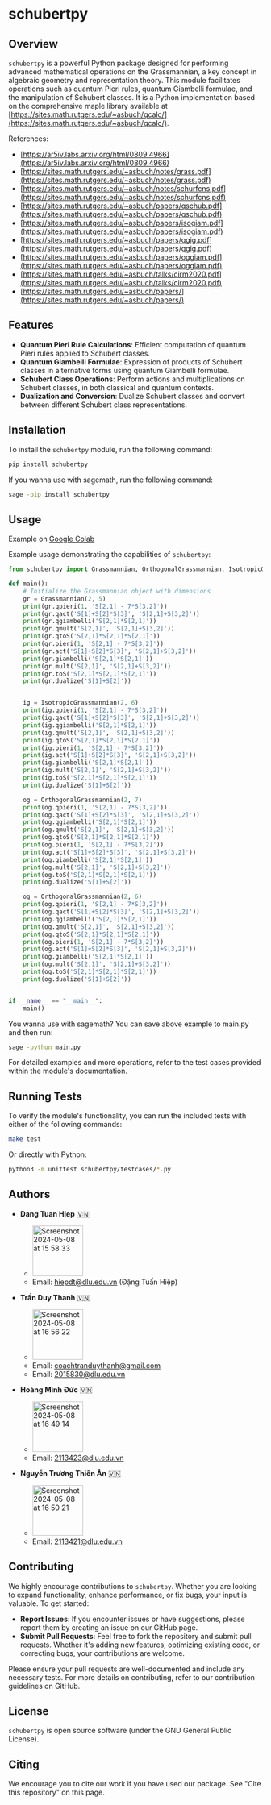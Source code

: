 # schubertpy

## Overview

`schubertpy` is a powerful Python package designed for performing advanced mathematical operations on the Grassmannian, a key concept in algebraic geometry and representation theory. This module facilitates operations such as quantum Pieri rules, quantum Giambelli formulae, and the manipulation of Schubert classes. It is a Python implementation based on the comprehensive maple library available at [https://sites.math.rutgers.edu/~asbuch/qcalc/](https://sites.math.rutgers.edu/~asbuch/qcalc/).

References:

- [https://ar5iv.labs.arxiv.org/html/0809.4966](https://ar5iv.labs.arxiv.org/html/0809.4966)
- [https://sites.math.rutgers.edu/~asbuch/notes/grass.pdf](https://sites.math.rutgers.edu/~asbuch/notes/grass.pdf)
- [https://sites.math.rutgers.edu/~asbuch/notes/schurfcns.pdf](https://sites.math.rutgers.edu/~asbuch/notes/schurfcns.pdf)
- [https://sites.math.rutgers.edu/~asbuch/papers/qschub.pdf](https://sites.math.rutgers.edu/~asbuch/papers/qschub.pdf)
- [https://sites.math.rutgers.edu/~asbuch/papers/isogiam.pdf](https://sites.math.rutgers.edu/~asbuch/papers/isogiam.pdf)
- [https://sites.math.rutgers.edu/~asbuch/papers/qgig.pdf](https://sites.math.rutgers.edu/~asbuch/papers/qgig.pdf)
- [https://sites.math.rutgers.edu/~asbuch/papers/oggiam.pdf](https://sites.math.rutgers.edu/~asbuch/papers/oggiam.pdf)
- [https://sites.math.rutgers.edu/~asbuch/talks/cirm2020.pdf](https://sites.math.rutgers.edu/~asbuch/talks/cirm2020.pdf)
- [https://sites.math.rutgers.edu/~asbuch/papers/](https://sites.math.rutgers.edu/~asbuch/papers/)

## Features

- **Quantum Pieri Rule Calculations**: Efficient computation of quantum Pieri rules applied to Schubert classes.
- **Quantum Giambelli Formulae**: Expression of products of Schubert classes in alternative forms using quantum Giambelli formulae.
- **Schubert Class Operations**: Perform actions and multiplications on Schubert classes, in both classical and quantum contexts.
- **Dualization and Conversion**: Dualize Schubert classes and convert between different Schubert class representations.

## Installation

To install the `schubertpy` module, run the following command:

```bash
pip install schubertpy
```

If you wanna use with sagemath, run the following command:

```bash
sage -pip install schubertpy
```

## Usage

Example on [Google Colab](https://colab.research.google.com/drive/1KYq1Q3kt9j_YjDgK60ZSUW4tI-YL0AaZ?usp=sharing)

Example usage demonstrating the capabilities of `schubertpy`:

```python
from schubertpy import Grassmannian, OrthogonalGrassmannian, IsotropicGrassmannian

def main():
    # Initialize the Grassmannian object with dimensions
    gr = Grassmannian(2, 5)
    print(gr.qpieri(1, 'S[2,1] - 7*S[3,2]'))
    print(gr.qact('S[1]+S[2]*S[3]', 'S[2,1]+S[3,2]'))
    print(gr.qgiambelli('S[2,1]*S[2,1]'))
    print(gr.qmult('S[2,1]', 'S[2,1]+S[3,2]'))
    print(gr.qtoS('S[2,1]*S[2,1]*S[2,1]'))
    print(gr.pieri(1, 'S[2,1] - 7*S[3,2]'))
    print(gr.act('S[1]+S[2]*S[3]', 'S[2,1]+S[3,2]'))
    print(gr.giambelli('S[2,1]*S[2,1]'))
    print(gr.mult('S[2,1]', 'S[2,1]+S[3,2]'))
    print(gr.toS('S[2,1]*S[2,1]*S[2,1]'))
    print(gr.dualize('S[1]+S[2]'))


    ig = IsotropicGrassmannian(2, 6)
    print(ig.qpieri(1, 'S[2,1] - 7*S[3,2]'))
    print(ig.qact('S[1]+S[2]*S[3]', 'S[2,1]+S[3,2]'))
    print(ig.qgiambelli('S[2,1]*S[2,1]'))
    print(ig.qmult('S[2,1]', 'S[2,1]+S[3,2]'))
    print(ig.qtoS('S[2,1]*S[2,1]*S[2,1]'))
    print(ig.pieri(1, 'S[2,1] - 7*S[3,2]'))
    print(ig.act('S[1]+S[2]*S[3]', 'S[2,1]+S[3,2]'))
    print(ig.giambelli('S[2,1]*S[2,1]'))
    print(ig.mult('S[2,1]', 'S[2,1]+S[3,2]'))
    print(ig.toS('S[2,1]*S[2,1]*S[2,1]'))
    print(ig.dualize('S[1]+S[2]'))

    og = OrthogonalGrassmannian(2, 7)
    print(og.qpieri(1, 'S[2,1] - 7*S[3,2]'))
    print(og.qact('S[1]+S[2]*S[3]', 'S[2,1]+S[3,2]'))
    print(og.qgiambelli('S[2,1]*S[2,1]'))
    print(og.qmult('S[2,1]', 'S[2,1]+S[3,2]'))
    print(og.qtoS('S[2,1]*S[2,1]*S[2,1]'))
    print(og.pieri(1, 'S[2,1] - 7*S[3,2]'))
    print(og.act('S[1]+S[2]*S[3]', 'S[2,1]+S[3,2]'))
    print(og.giambelli('S[2,1]*S[2,1]'))
    print(og.mult('S[2,1]', 'S[2,1]+S[3,2]'))
    print(og.toS('S[2,1]*S[2,1]*S[2,1]'))
    print(og.dualize('S[1]+S[2]'))

    og = OrthogonalGrassmannian(2, 6)
    print(og.qpieri(1, 'S[2,1] - 7*S[3,2]'))
    print(og.qact('S[1]+S[2]*S[3]', 'S[2,1]+S[3,2]'))
    print(og.qgiambelli('S[2,1]*S[2,1]'))
    print(og.qmult('S[2,1]', 'S[2,1]+S[3,2]'))
    print(og.qtoS('S[2,1]*S[2,1]*S[2,1]'))
    print(og.pieri(1, 'S[2,1] - 7*S[3,2]'))
    print(og.act('S[1]+S[2]*S[3]', 'S[2,1]+S[3,2]'))
    print(og.giambelli('S[2,1]*S[2,1]'))
    print(og.mult('S[2,1]', 'S[2,1]+S[3,2]'))
    print(og.toS('S[2,1]*S[2,1]*S[2,1]'))
    print(og.dualize('S[1]+S[2]'))


if __name__ == "__main__":
    main()
```

You wanna use with sagemath? You can save above example to main.py and then run:

```bash
sage -python main.py
```


For detailed examples and more operations, refer to the test cases provided within the module's documentation.

## Running Tests

To verify the module's functionality, you can run the included tests with either of the following commands:

```bash
make test
```

Or directly with Python:

```bash
python3 -m unittest schubertpy/testcases/*.py
```

## Authors
- **Dang Tuan Hiep** 🇻🇳
  - <img width="100" alt="Screenshot 2024-05-08 at 15 58 33" src="https://github.com/tranduythanh/schubertpy/assets/6112723/3e2bc594-e192-4450-b624-c4b18ff2be84">
  - Email: hiepdt@dlu.edu.vn (Đặng Tuấn Hiệp)
  
- **Trần Duy Thanh** 🇻🇳
  - <img width="100" alt="Screenshot 2024-05-08 at 16 56 22" src="https://github.com/tranduythanh/schubertpy/assets/6112723/f3abca71-6bb5-44f6-b090-9ce206bdd5ad">
  - Email: coachtranduythanh@gmail.com
  - Email: 2015830@dlu.edu.vn

- **Hoàng Minh Đức** 🇻🇳
  - <img width="100" alt="Screenshot 2024-05-08 at 16 49 14" src="https://github.com/tranduythanh/schubertpy/assets/6112723/595e2bd1-33e0-42cd-8fc3-ee889c994664">  
  - Email: 2113423@dlu.edu.vn

- **Nguyễn Trương Thiên Ân** 🇻🇳
  - <img width="100" alt="Screenshot 2024-05-08 at 16 50 21" src="https://github.com/tranduythanh/schubertpy/assets/6112723/a8b695fa-48fd-42d5-831d-fc58bb26dd45">
  - Email: 2113421@dlu.edu.vn

## Contributing

We highly encourage contributions to `schubertpy`. Whether you are looking to expand functionality, enhance performance, or fix bugs, your input is valuable. To get started:

- **Report Issues**: If you encounter issues or have suggestions, please report them by creating an issue on our GitHub page.
- **Submit Pull Requests**: Feel free to fork the repository and submit pull requests. Whether it's adding new features, optimizing existing code, or correcting bugs, your contributions are welcome.

Please ensure your pull requests are well-documented and include any necessary tests. For more details on contributing, refer to our contribution guidelines on GitHub.

## License

`schubertpy` is open source software (under the GNU General Public License).

## Citing

We encourage you to cite our work if you have used our package. See "Cite this repository" on this page.
